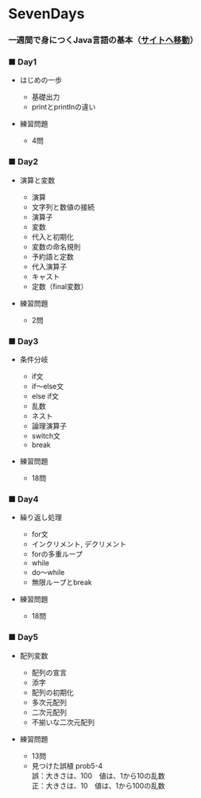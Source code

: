 # SevenDays
### 一週間で身につくJava言語の基本（[サイトへ移動](http://java.sevendays-study.com/index.html)）

### ■ Day1
- はじめの一歩
  - 基礎出力
  - printとprintlnの違い
  
- 練習問題
  - 4問
### ■ Day2
- 演算と変数
  - 演算
  - 文字列と数値の接続
  - 演算子
  - 変数
  - 代入と初期化
  - 変数の命名規則
  - 予約語と定数
  - 代入演算子
  - キャスト
  - 定数（final変数）

- 練習問題
  - 2問
### ■ Day3
- 条件分岐
  - if文
  - if～else文
  - else if文
  - 乱数
  - ネスト
  - 論理演算子
  - switch文
  - break
  
- 練習問題
  - 18問
### ■ Day4
- 繰り返し処理
  - for文
  - インクリメント, デクリメント
  - forの多重ループ
  - while
  - do～while
  - 無限ループとbreak

- 練習問題
  - 18問
### ■ Day5
- 配列変数
  - 配列の宣言
  - 添字
  - 配列の初期化
  - 多次元配列
  - 二次元配列
  - 不揃いな二次元配列

- 練習問題
  - 13問
  - 見つけた誤植  prob5-4  
    誤：大きさは、100　値は、1から10の乱数  
    正：大きさは、10　値は、1から100の乱数
